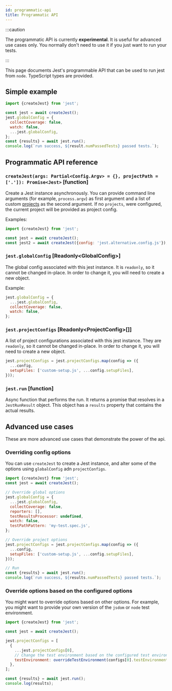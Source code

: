 ```yaml
---
id: programmatic-api
title: Programmatic API
---
```


:::caution

The programmatic API is currently **experimental**. It is useful for advanced use cases only. You normally don't need to use it if you just want to run your tests.

:::

This page documents Jest's programmable API that can be used to run jest from `node`. TypeScript types are provided.

## Simple example

```js
import {createJest} from 'jest';

const jest = await createJest();
jest.globalConfig = {
  collectCoverage: false,
  watch: false,
  ...jest.globalConfig,
};
const {results} = await jest.run();
console.log(`run success, ${result.numPassedTests} passed tests.`);
```

## Programmatic API reference

### `createJest(args: Partial<Config.Argv> = {}, projectPath = ['.']): Promise<Jest>` \[function]

Create a Jest instance asynchronously. You can provide command line arguments (for example, `process.argv`) as first argument and a list of custom [projects](./Configuration.md#projects-arraystring--projectconfig) as the second argument. If no `projects`, were configured, the current project will be provided as project config.

Examples:

```js
import {createJest} from 'jest';

const jest = await createJest();
const jest2 = await createJest({config: 'jest.alternative.config.js'});
```

### `jest.globalConfig` \[Readonly\<GlobalConfig>]

The global config associated with this jest instance. It is `readonly`, so it cannot be changed in-place. In order to change it, you will need to create a new object.

Example:

```js
jest.globalConfig = {
  ...jest.globalConfig,
  collectCoverage: false,
  watch: false,
};
```

### `jest.projectConfigs` \[Readonly\<ProjectConfig>\[]]

A list of project configurations associated with this jest instance. They are `readonly`, so it cannot be changed in-place. In order to change it, you will need to create a new object.

```js
jest.projectConfigs = jest.projectConfigs.map(config => ({
  ...config,
  setupFiles: ['custom-setup.js', ...config.setupFiles],
}));
```

### `jest.run` \[function]

Async function that performs the run. It returns a promise that resolves in a `JestRunResult` object. This object has a `results` property that contains the actual results.

## Advanced use cases

These are more advanced use cases that demonstrate the power of the api.

### Overriding config options

You can use `createJest` to create a Jest instance, and alter some of the options using `globalConfig` adn `projectConfigs`.

```js
import {createJest} from 'jest';
const jest = await createJest();

// Override global options
jest.globalConfig = {
  ...jest.globalConfig,
  collectCoverage: false,
  reporters: [],
  testResultsProcessor: undefined,
  watch: false,
  testPathPattern: 'my-test.spec.js',
};

// Override project options
jest.projectConfigs = jest.projectConfigs.map(config => ({
  ...config,
  setupFiles: ['custom-setup.js', ...config.setupFiles],
}));

// Run
const {results} = await jest.run();
console.log(`run success, ${results.numPassedTests} passed tests.`);
```

### Override options based on the configured options

You might want to override options based on other options. For example, you might want to provide your own version of the `jsdom` or `node` test environment.

```js
import {createJest} from 'jest';

const jest = await createJest();

jest.projectConfigs = [
  {
    ...jest.projectConfigs[0],
    // Change the test environment based on the configured test environment
    testEnvironment: overrideTestEnvironment(configs[0].testEnvironment),
  },
];

const {results} = await jest.run();
console.log(results);
```
